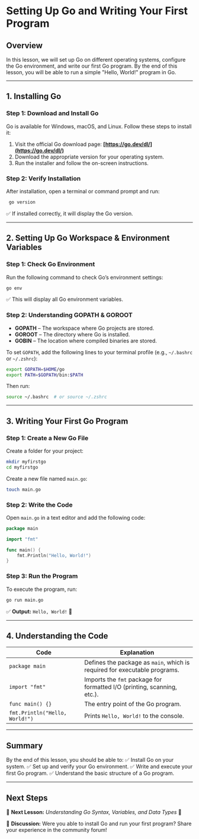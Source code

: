 # **Setting Up Go and Writing Your First Program**

## **Overview**
In this lesson, we will set up Go on different operating systems, configure the Go environment, and write our first Go program. By the end of this lesson, you will be able to run a simple "Hello, World!" program in Go.

---

## **1. Installing Go**
### **Step 1: Download and Install Go**
Go is available for Windows, macOS, and Linux. Follow these steps to install it:

1. Visit the official Go download page: **[https://go.dev/dl/](https://go.dev/dl/)**
2. Download the appropriate version for your operating system.
3. Run the installer and follow the on-screen instructions.

### **Step 2: Verify Installation**
After installation, open a terminal or command prompt and run:
```sh
 go version
```
✅ If installed correctly, it will display the Go version.

---

## **2. Setting Up Go Workspace & Environment Variables**

### **Step 1: Check Go Environment**
Run the following command to check Go’s environment settings:
```sh
go env
```
✅ This will display all Go environment variables.

### **Step 2: Understanding GOPATH & GOROOT**
- **GOPATH** – The workspace where Go projects are stored.
- **GOROOT** – The directory where Go is installed.
- **GOBIN** – The location where compiled binaries are stored.

To set `GOPATH`, add the following lines to your terminal profile (e.g., `~/.bashrc` or `~/.zshrc`):
```sh
export GOPATH=$HOME/go
export PATH=$GOPATH/bin:$PATH
```
Then run:
```sh
source ~/.bashrc  # or source ~/.zshrc
```

---

## **3. Writing Your First Go Program**

### **Step 1: Create a New Go File**
Create a folder for your project:
```sh
mkdir myfirstgo
cd myfirstgo
```
Create a new file named `main.go`:
```sh
touch main.go
```

### **Step 2: Write the Code**
Open `main.go` in a text editor and add the following code:
```go
package main

import "fmt"

func main() {
    fmt.Println("Hello, World!")
}
```

### **Step 3: Run the Program**
To execute the program, run:
```sh
go run main.go
```
✅ **Output:** `Hello, World!` 🎉

---

## **4. Understanding the Code**

| **Code**  | **Explanation**  |
|-----------|----------------|
| `package main`  | Defines the package as `main`, which is required for executable programs. |
| `import "fmt"`  | Imports the `fmt` package for formatted I/O (printing, scanning, etc.). |
| `func main() {}`  | The entry point of the Go program. |
| `fmt.Println("Hello, World!")`  | Prints `Hello, World!` to the console. |

---

## **Summary**
By the end of this lesson, you should be able to:
✅ Install Go on your system.
✅ Set up and verify your Go environment.
✅ Write and execute your first Go program.
✅ Understand the basic structure of a Go program.

---

## **Next Steps**
📌 **Next Lesson:** *Understanding Go Syntax, Variables, and Data Types* 🚀

💬 **Discussion:**
Were you able to install Go and run your first program? Share your experience in the community forum!


